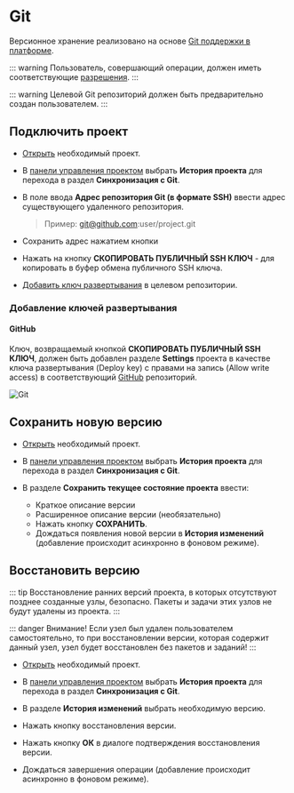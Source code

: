 # Git

Версионное хранение реализовано на основе [Git поддержки в платформе][1].

::: warning <span class='iconify' data-icon='emojione-v1:warning' style='color: #e7c000; font-size: 24px;'></span>
Пользователь, совершающий операции, должен иметь соответствующие [разрешения][2].
:::

::: warning <span class='iconify' data-icon='emojione-v1:warning' style='color: #e7c000; font-size: 24px;'></span>
Целевой Git репозиторий должен быть предварительно создан пользователем.
:::

## Подключить проект

- [Открыть][3] необходимый проект.

- В [панели управления проектом][4] выбрать <span class="iconify-inline" data-icon="mdi:git"></span>**История проекта** для перехода в раздел **Синхронизация с Git**.

- В поле ввода **Адрес репозитория Git (в формате SSH)** ввести адрес существующего удаленного репозитория.

  > Пример: git@github.com:user/project.git

- Сохранить адрес нажатием кнопки <span class='iconify-inline' data-icon='mdi:content-save'></span>

- Нажать на кнопку <span class='iconify-inline' data-icon='mdi:key'></span> **СКОПИРОВАТЬ ПУБЛИЧНЫЙ SSH КЛЮЧ** - для копировать в буфер обмена публичного SSH ключа.

- [Добавить ключ развертывания][5] в целевом репозитории.

### Добавление ключей развертывания

#### GitHub

Ключ, возвращаемый кнопкой <span class='iconify-inline' data-icon='mdi:key'></span> **СКОПИРОВАТЬ ПУБЛИЧНЫЙ SSH КЛЮЧ**, должен быть добавлен разделе **Settings** проекта в качестве ключа развертывания (Deploy key) с правами на запись (<span class="iconify-inline" data-icon="mdi:checkbox-marked" style="color: blue"></span>Allow write access) в соответствующий [GitHub][6] репозиторий.

![Git](/images/common/git_keys.png)

## Сохранить новую версию

- [Открыть][3] необходимый проект.

- В [панели управления проектом][4] выбрать <span class="iconify-inline" data-icon="mdi:git"></span>**История проекта** для перехода в раздел **Синхронизация с Git**.

- В разделе **Сохранить текущее состояние проекта** ввести:
  - Краткое описание версии
  - Расширенное описание версии (необязательно)
  - Нажать кнопку **СОХРАНИТЬ**.
  - Дождаться появления новой версии в **История изменений** (добавление происходит асинхронно в фоновом режиме).

## Восстановить версию

::: tip <span class='iconify' data-icon='mdi:information' style='color: #42b983; font-size: 24px;'></span>
Восстановление ранних версий проекта, в которых отсутствуют позднее созданные узлы, безопасно. Пакеты и задачи этих узлов не будут удалены из проекта.
:::

::: danger <span class='iconify' data-icon='gg:danger' style='color: #cc0000; font-size: 24px;'></span>
Внимание! Если узел был удален пользователем самостоятельно, то при восстановлении версии, которая содержит данный узел, узел будет восстановлен без пакетов и заданий!
:::

- [Открыть][3] необходимый проект.

- В [панели управления проектом][4] выбрать <span class="iconify-inline" data-icon="mdi:git"></span>**История проекта** для перехода в раздел **Синхронизация с Git**.

- В разделе **История изменений** выбрать необходимую версию.
- Нажать кнопку <span class='iconify-inline' data-icon='mdi:backup-restore'></span> восстановления версии.
- Нажать кнопку **ОК** в диалоге подтверждения восстановления версии.
- Дождаться завершения операции (добавление происходит асинхронно в фоновом режиме).

[1]: /docs/desc/git.md
[2]: /docs/desc/git.md#разрешения
[3]: ./project.md#открытие-проекта
[4]: /docs/desc/project.md#панель-управления-проектом
[5]: #добавление-ключеи-развертывания
[6]: htts://github.com

